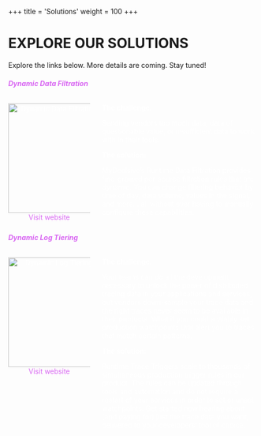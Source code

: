 +++
title = 'Solutions'
weight = 100
+++

# EXPLORE OUR SOLUTIONS

Explore the links below. More details are coming. Stay tuned!

<a href="https://www.mydecisive.ai/solutions/dynamic_data_filtration" target="_blank" style="text-decoration: none; color: white; display: block;">
<h6 style="color: #D865F2; font-weight: 700">Dynamic Data Filtration</h6>
  <div style="display: flex; width: 100%;">
    <div style="width: 33%; text-align: center;">
      <img src="/images/ddf-icon.png" alt="Dynamic Data Filtration Icon" width="222px"/>
      <br>
      <span style="color: #D865F2" >Visit website</span>
    </div>
    <div style="margin-left: 24px; width: 66%;">
      <strong>The challenge:</strong>
      <p>
      Sending vendors too much data, data of questionable value, or insufficient data to work with in their tools.
      </p>
      <strong>The solution:</strong>
      <p>
      MyDecisive’s Runtime Data Filtration provides fine-grained per-source filtration rules that are dynamic. You can change filtering behavior by time of day, data volume, values in the signal, and more… all without ever having to manually configure these capabilities.
      </p>
    </div>
  </div>
</a>

<a href="https://www.mydecisive.ai/solutions/dynamic_trace_triggers" target="_blank" style="text-decoration: none; color: white; display: block;">
<h6 style="color: #D865F2; font-weight: 700">Dynamic Log Tiering</h6>
  <div style="display: flex; width: 100%;">
    <div style="width: 33%; text-align: center;">
      <img src="/images/dtt-icon.svg" alt="Dynamic Log Tiering Icon" width="222px"/>
      <br>
      <span style="color: #D865F2">Visit website</span>
    </div>
    <div style="margin-left: 24px; width: 66%;">
      <strong>The challenge:</strong>
      <p>
      Your teams can do all the development necessary to unlock the power of distributed tracing data in your applications and services, but vendors down-sample your trace data and the right traces never seem to be available in their products. What if you could scalably set production watchpoints that alert you to traces that match certain patterns.
      </p>
      <strong>The solution:</strong>
      <p>
      Runtime Trace Triggers scale to thousands of simultaneous production trigger rules in our product. The rules can be updated through tools and automation and do not require a restart of your services in order to set or unset watchpoints. Get started now hearing about (and paying for) just the trace data you want, delivered to your developers’ tool of choice.
      </p>
    </div>
  </div>
</a>